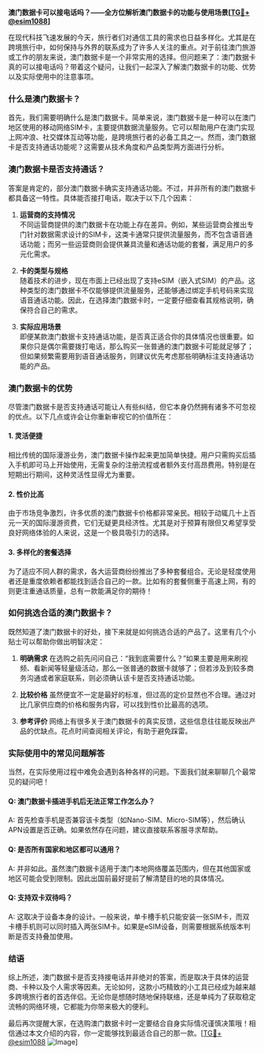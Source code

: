 **澳门数据卡可以接电话吗？——全方位解析澳门数据卡的功能与使用场景[[TG💪+ @esim1088](https://t.me/s/esim1088)]**

在现代科技飞速发展的今天，旅行者们对通信工具的需求也日益多样化。尤其是在跨境旅行中，如何保持与外界的联系成为了许多人关注的重点。对于前往澳门旅游或工作的朋友来说，澳门数据卡是一个非常实用的选择。但问题来了：澳门数据卡真的可以接电话吗？带着这个疑问，让我们一起深入了解澳门数据卡的功能、优势以及实际使用中的注意事项。

### 什么是澳门数据卡？

首先，我们需要明确什么是澳门数据卡。简单来说，澳门数据卡是一种可以在澳门地区使用的移动网络SIM卡，主要提供数据流量服务。它可以帮助用户在澳门实现上网冲浪、社交媒体互动等功能，是跨境旅行者的必备工具之一。然而，澳门数据卡是否支持通话功能呢？这需要从技术角度和产品类型两方面进行分析。

### 澳门数据卡是否支持通话？

答案是肯定的，部分澳门数据卡确实支持通话功能。不过，并非所有的澳门数据卡都具备这一特性。具体能否接打电话，取决于以下几个因素：

1. **运营商的支持情况**  
   不同运营商提供的澳门数据卡在功能上存在差异。例如，某些运营商会推出专门针对数据需求设计的SIM卡，这类卡通常只提供流量服务，而不包含语音通话功能；而另一些运营商则会提供兼具流量和通话功能的套餐，满足用户的多元化需求。

2. **卡的类型与规格**  
 随着技术的进步，现在市面上已经出现了支持eSIM（嵌入式SIM）的产品。这种类型的澳门数据卡不仅能够提供流量服务，还能够通过绑定手机号码来实现语音通话功能。因此，在选择澳门数据卡时，一定要仔细查看其规格说明，确保符合自己的需求。

3. **实际应用场景**  
 即便某款澳门数据卡支持通话功能，是否真正适合你的具体情况也很重要。如果你只是偶尔需要拨打电话，那么购买一张普通的澳门数据卡可能就足够了；但如果频繁需要用到语音通话服务，则建议优先考虑那些明确标注支持通话功能的产品。

### 澳门数据卡的优势

尽管澳门数据卡是否支持通话可能让人有些纠结，但它本身仍然拥有诸多不可忽视的优点。以下几点或许会让你重新审视它的价值所在：

#### 1. 灵活便捷
相比传统的国际漫游业务，澳门数据卡操作起来更加简单快捷。用户只需购买后插入手机即可马上开始使用，无需复杂的注册流程或者额外支付高昂费用。特别是在短期出行期间，这种灵活性显得尤为重要。

#### 2. 性价比高
由于市场竞争激烈，许多优质的澳门数据卡价格都非常亲民。相较于动辄几十上百元一天的国际漫游资费，它们无疑更具经济性。尤其是对于预算有限但又希望享受良好网络体验的人来说，这是一个极具吸引力的选择。

#### 3. 多样化的套餐选择
为了适应不同人群的需求，各大运营商纷纷推出了多种套餐组合。无论是轻度使用者还是重度依赖者都能找到适合自己的一款。比如有的套餐侧重于高速上网，有的则更注重通话质量，总有一款能满足你的期待！

### 如何挑选合适的澳门数据卡？

既然知道了澳门数据卡的好处，接下来就是如何挑选合适的产品了。这里有几个小贴士可以帮助你做出明智决定：

1. **明确需求**
   在选购之前先问问自己：“我到底需要什么？”如果主要是用来刷视频、看新闻等轻量级活动，那么一张普通的数据卡就够了；但若涉及到较多商务沟通或者家庭联系，则必须确认该卡是否支持通话功能。

2. **比较价格**
   虽然便宜不一定是最好的标准，但过高的定价显然也不合理。通过对比几家供应商的价格和服务内容，可以找到性价比最高的选项。

3. **参考评价**
   网络上有很多关于澳门数据卡的真实反馈，这些信息往往能反映出产品的优缺点。花点时间查阅相关评论，有助于避免踩雷。

### 实际使用中的常见问题解答

当然，在实际使用过程中难免会遇到各种各样的问题。下面我们就来聊聊几个最常见的疑问吧！

#### Q: 澳门数据卡插进手机后无法正常工作怎么办？
A: 首先检查手机是否兼容该卡类型（如Nano-SIM、Micro-SIM等），然后确认APN设置是否正确。如果依然存在问题，建议直接联系客服寻求帮助。

#### Q: 是否所有国家和地区都可以通用？
A: 并非如此。虽然澳门数据卡适用于澳门本地网络覆盖范围内，但在其他国家或地区可能会受到限制。因此出国前最好提前了解清楚目的地的具体情况。

#### Q: 支持双卡双待吗？
A: 这取决于设备本身的设计。一般来说，单卡槽手机只能安装一张SIM卡，而双卡槽手机则可以同时插入两张SIM卡。如果是eSIM设备，则需要根据系统版本判断是否支持叠加使用。

### 结语

综上所述，澳门数据卡是否支持接电话并非绝对的答案，而是取决于具体的运营商、卡种以及个人需求等因素。无论如何，这款小巧精致的小工具已经成为越来越多跨境旅行者的首选伴侣。无论你是想随时随地保持联络，还是单纯为了获取稳定流畅的网络环境，它都能为你带来极大的便利。

最后再次提醒大家，在选购澳门数据卡时一定要结合自身实际情况谨慎决策哦！相信通过本文介绍的内容，你一定能够找到最适合自己的那一款。[[TG💪+ @esim1088](https://t.me/s/esim1088) ![Image](https://i.postimg.cc/4NQfJmqS/Snipaste-2025-05-13-00-14-12.png)]